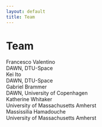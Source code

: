 ```yaml
---
layout: default
title: Team
---
```


# Team

<div class="team-table">
  <div class="team-row">
    <div class="team-name">Francesco Valentino</div>
    <div class="team-affil">DAWN, DTU-Space</div>
  </div>
  <div class="team-row">
    <div class="team-name">Kei Ito</div>
    <div class="team-affil">DAWN, DTU-Space</div>
  </div>
  <div class="team-row">
    <div class="team-name">Gabriel Brammer</div>
    <div class="team-affil">DAWN, University of Copenhagen</div>
  </div>
  <div class="team-row">
    <div class="team-name">Katherine Whitaker</div>
    <div class="team-affil">University of Massachusetts Amherst</div>
  </div>
  <div class="team-row">
    <div class="team-name">Massissilia Hamadouche</div>
    <div class="team-affil">University of Massachusetts Amherst</div>
  </div>
</div>